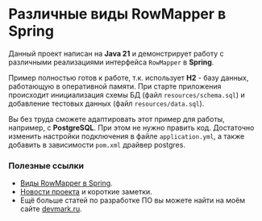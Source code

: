 # Различные виды RowMapper в Spring
Данный проект написан на **Java 21** и демонстрирует работу с различными реализациями интерфейса `RowMapper` в **Spring**.

Пример полностью готов к работе, т.к. использует **H2** - базу данных, работающую в оперативной памяти.
При старте приложения происходит инициализация схемы БД (файл `resources/schema.sql`) и добавление тестовых данных (файл `resources/data.sql`).

Вы без труда сможете адаптировать этот пример для работы, например, с **PostgreSQL**. При этом не нужно править код. Достаточно изменить настройки подключения в файле `application.yml`, а также добавить в зависимости `pom.xml` драйвер postgres.

### Полезные ссылки
* [Виды RowMapper в Spring](https://devmark.ru/article/spring-row-mapper).
* [Новости проекта](https://t.me/+RjrPWNUEwf8wZTMy) и короткие заметки.
* Ещё больше статей по разработке ПО вы можете найти на моём сайте [devmark.ru](https://devmark.ru/).
